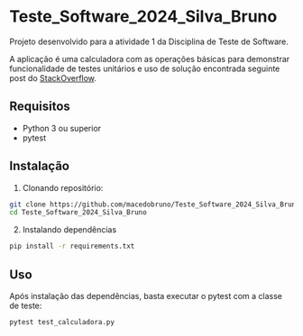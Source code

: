 # Teste_Software_2024_Silva_Bruno

Projeto desenvolvido para a atividade 1 da Disciplina de Teste de Software.

A aplicação é uma calculadora com as operações básicas para demonstrar funcionalidade de testes unitários e uso de solução encontrada seguinte post do [StackOverflow](https://stackoverflow.com/a/38442948/22887610).

## Requisitos

- Python 3 ou superior
- pytest

## Instalação

1. Clonando repositório:

```bash
git clone https://github.com/macedobruno/Teste_Software_2024_Silva_Bruno.git
cd Teste_Software_2024_Silva_Bruno
```

2. Instalando dependências

```bash
pip install -r requirements.txt
```

## Uso

Após instalação das dependências, basta executar o pytest com a classe de teste:

```bash
pytest test_calculadora.py 
```